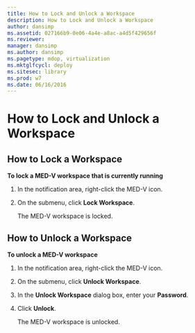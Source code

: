 ```yaml
---
title: How to Lock and Unlock a Workspace
description: How to Lock and Unlock a Workspace
author: dansimp
ms.assetid: 027166b9-0e06-4a4e-a8ac-a4d5f429656f
ms.reviewer: 
manager: dansimp
ms.author: dansimp
ms.pagetype: mdop, virtualization
ms.mktglfcycl: deploy
ms.sitesec: library
ms.prod: w7
ms.date: 06/16/2016
---
```



# How to Lock and Unlock a Workspace


## How to Lock a Workspace


**To lock a MED-V workspace that is currently running**

1.  In the notification area, right-click the MED-V icon.

2.  On the submenu, click **Lock Workspace**.

    The MED-V workspace is locked.

## How to Unlock a Workspace


**To unlock a MED-V workspace**

1.  In the notification area, right-click the MED-V icon.

2.  On the submenu, click **Unlock Workspace**.

3.  In the **Unlock Workspace** dialog box, enter your **Password**.

4.  Click **Unlock**.

    The MED-V workspace is unlocked.

 

 





